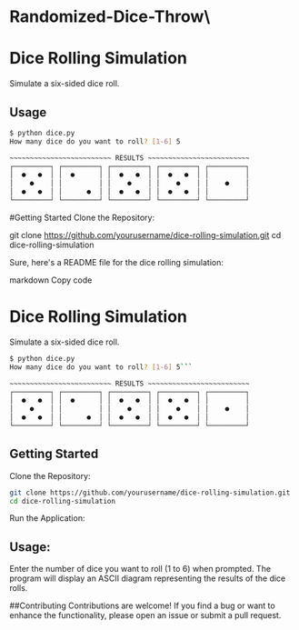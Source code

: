 # Randomized-Dice-Throw\

# Dice Rolling Simulation

Simulate a six-sided dice roll.

## Usage

```bash
$ python dice.py
How many dice do you want to roll? [1-6] 5

~~~~~~~~~~~~~~~~~~~~~~~~~ RESULTS ~~~~~~~~~~~~~~~~~~~~~~~~~
┌─────────┐ ┌─────────┐ ┌─────────┐ ┌─────────┐ ┌─────────┐
│  ●   ●  │ │  ●      │ │  ●   ●  │ │  ●   ●  │ │         │
│    ●    │ │         │ │    ●    │ │    ●    │ │    ●    │
│  ●   ●  │ │      ●  │ │  ●   ●  │ │  ●   ●  │ │         │
└─────────┘ └─────────┘ └─────────┘ └─────────┘ └─────────┘
```


#Getting Started
Clone the Repository:

git clone https://github.com/yourusername/dice-rolling-simulation.git
cd dice-rolling-simulation

Sure, here's a README file for the dice rolling simulation:

markdown
Copy code
# Dice Rolling Simulation

Simulate a six-sided dice roll.

```bash
$ python dice.py
How many dice do you want to roll? [1-6] 5```

~~~~~~~~~~~~~~~~~~~~~~~~~ RESULTS ~~~~~~~~~~~~~~~~~~~~~~~~~
┌─────────┐ ┌─────────┐ ┌─────────┐ ┌─────────┐ ┌─────────┐
│  ●   ●  │ │  ●      │ │  ●   ●  │ │  ●   ●  │ │         │
│    ●    │ │         │ │    ●    │ │    ●    │ │    ●    │
│  ●   ●  │ │      ●  │ │  ●   ●  │ │  ●   ●  │ │         │
└─────────┘ └─────────┘ └─────────┘ └─────────┘ └─────────┘
```
## Getting Started
Clone the Repository:

```bash
git clone https://github.com/yourusername/dice-rolling-simulation.git
cd dice-rolling-simulation
```

Run the Application:

## Usage:
Enter the number of dice you want to roll (1 to 6) when prompted.
The program will display an ASCII diagram representing the results of the dice rolls.

##Contributing
Contributions are welcome! If you find a bug or want to enhance the functionality, please open an issue or submit a pull request.

